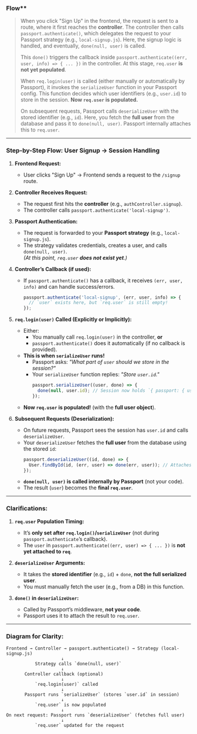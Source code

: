 ### Flow**
> When you click "Sign Up" in the frontend, the request is sent to a route, where it first reaches the **controller**. The controller then calls `passport.authenticate()`, which delegates the request to your Passport strategy (e.g., `local-signup.js`). Here, the signup logic is handled, and eventually, `done(null, user)` is called.  
>   
> This `done()` triggers the callback inside `passport.authenticate((err, user, info) => { ... })` in the controller. At this stage, `req.user` **is not yet populated**.  
>   
> When `req.login(user)` is called (either manually or automatically by Passport), it invokes the `serializeUser` function in your Passport config. This function decides which user identifiers (e.g., `user.id`) to store in the session. **Now `req.user` is populated.**  
>   
> On subsequent requests, Passport calls `deserializeUser` with the stored identifier (e.g., `id`). Here, you fetch the **full user** from the database and pass it to `done(null, user)`. Passport internally attaches this to `req.user`.  

---

### **Step-by-Step Flow: User Signup → Session Handling**
1. **Frontend Request:**  
   - User clicks "Sign Up" → Frontend sends a request to the `/signup` route.

2. **Controller Receives Request:**  
   - The request first hits the **controller** (e.g., `authController.signup`).  
   - The controller calls `passport.authenticate('local-signup')`.

3. **Passport Authentication:**  
   - The request is forwarded to your **Passport strategy** (e.g., `local-signup.js`).  
   - The strategy validates credentials, creates a user, and calls `done(null, user)`.  
     *(At this point, `req.user` **does not exist yet**.)*

4. **Controller’s Callback (if used):**  
   - If `passport.authenticate()` has a callback, it receives `(err, user, info)` and can handle success/errors.  
     ```javascript
     passport.authenticate('local-signup', (err, user, info) => {
       // `user` exists here, but `req.user` is still empty!
     });
     ```

5. **`req.login(user)` Called (Explicitly or Implicitly):**  
   - Either:  
     - You manually call `req.login(user)` in the controller, **or**  
     - `passport.authenticate()` does it automatically (if no callback is provided).  
   - **This is when `serializeUser` runs!**  
     - Passport asks: *"What part of `user` should we store in the session?"*  
     - Your `serializeUser` function replies: *"Store `user.id`."*  
       ```javascript
       passport.serializeUser((user, done) => {
         done(null, user.id); // Session now holds `{ passport: { user: 123 } }`
       });
       ```
   - **Now `req.user` is populated!** (with the **full user object**).

6. **Subsequent Requests (Deserialization):**  
   - On future requests, Passport sees the session has `user.id` and calls `deserializeUser`.  
   - Your `deserializeUser` fetches the **full user** from the database using the stored `id`:  
     ```javascript
     passport.deserializeUser((id, done) => {
       User.findById(id, (err, user) => done(err, user)); // Attaches to `req.user`
     });
     ```
   - **`done(null, user)` is called internally by Passport** (not your code).  
   - The result (`user`) becomes the **final `req.user`**.

---

### Clarifications:
1. **`req.user` Population Timing:**  
   - It’s **only set after `req.login()`/`serializeUser`** (not during `passport.authenticate`’s callback).  
   - The `user` in `passport.authenticate((err, user) => { ... })` is **not yet attached to `req`**.

2. **`deserializeUser` Arguments:**  
   - It takes the **stored identifier** (e.g., `id`) + `done`, **not the full serialized user**.  
   - You must manually fetch the user (e.g., from a DB) in this function.

3. **`done()` in `deserializeUser`:**  
   - Called by Passport’s middleware, **not your code**.  
   - Passport uses it to attach the result to `req.user`.

---


### **Diagram for Clarity:**
```
Frontend → Controller → passport.authenticate() → Strategy (local-signup.js)  
                     ↓  
           Strategy calls `done(null, user)`  
                     ↓  
       Controller callback (optional)  
                     ↓  
           `req.login(user)` called  
                     ↓  
       Passport runs `serializeUser` (stores `user.id` in session)  
                     ↓  
           `req.user` is now populated  
                     ↓  
On next request: Passport runs `deserializeUser` (fetches full user)  
                     ↓  
           `req.user` updated for the request
```
